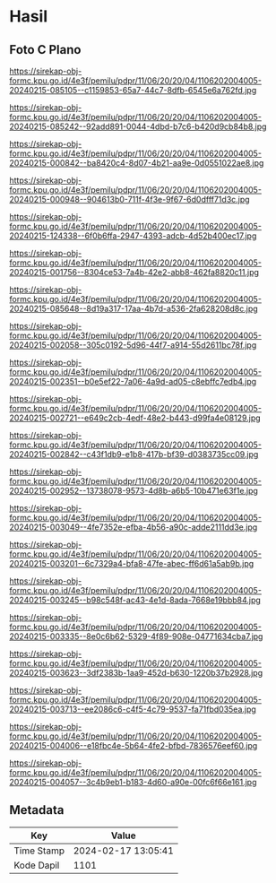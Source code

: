 # Hasil

## Foto C Plano

https://sirekap-obj-formc.kpu.go.id/4e3f/pemilu/pdpr/11/06/20/20/04/1106202004005-20240215-085105--c1159853-65a7-44c7-8dfb-6545e6a762fd.jpg

https://sirekap-obj-formc.kpu.go.id/4e3f/pemilu/pdpr/11/06/20/20/04/1106202004005-20240215-085242--92add891-0044-4dbd-b7c6-b420d9cb84b8.jpg

https://sirekap-obj-formc.kpu.go.id/4e3f/pemilu/pdpr/11/06/20/20/04/1106202004005-20240215-000842--ba8420c4-8d07-4b21-aa9e-0d0551022ae8.jpg

https://sirekap-obj-formc.kpu.go.id/4e3f/pemilu/pdpr/11/06/20/20/04/1106202004005-20240215-000948--904613b0-711f-4f3e-9f67-6d0dfff71d3c.jpg

https://sirekap-obj-formc.kpu.go.id/4e3f/pemilu/pdpr/11/06/20/20/04/1106202004005-20240215-124338--6f0b6ffa-2947-4393-adcb-4d52b400ec17.jpg

https://sirekap-obj-formc.kpu.go.id/4e3f/pemilu/pdpr/11/06/20/20/04/1106202004005-20240215-001756--8304ce53-7a4b-42e2-abb8-462fa8820c11.jpg

https://sirekap-obj-formc.kpu.go.id/4e3f/pemilu/pdpr/11/06/20/20/04/1106202004005-20240215-085648--8d19a317-17aa-4b7d-a536-2fa628208d8c.jpg

https://sirekap-obj-formc.kpu.go.id/4e3f/pemilu/pdpr/11/06/20/20/04/1106202004005-20240215-002058--305c0192-5d96-44f7-a914-55d2611bc78f.jpg

https://sirekap-obj-formc.kpu.go.id/4e3f/pemilu/pdpr/11/06/20/20/04/1106202004005-20240215-002351--b0e5ef22-7a06-4a9d-ad05-c8ebffc7edb4.jpg

https://sirekap-obj-formc.kpu.go.id/4e3f/pemilu/pdpr/11/06/20/20/04/1106202004005-20240215-002721--e649c2cb-4edf-48e2-b443-d99fa4e08129.jpg

https://sirekap-obj-formc.kpu.go.id/4e3f/pemilu/pdpr/11/06/20/20/04/1106202004005-20240215-002842--c43f1db9-e1b8-417b-bf39-d0383735cc09.jpg

https://sirekap-obj-formc.kpu.go.id/4e3f/pemilu/pdpr/11/06/20/20/04/1106202004005-20240215-002952--13738078-9573-4d8b-a6b5-10b471e63f1e.jpg

https://sirekap-obj-formc.kpu.go.id/4e3f/pemilu/pdpr/11/06/20/20/04/1106202004005-20240215-003049--4fe7352e-efba-4b56-a90c-adde2111dd3e.jpg

https://sirekap-obj-formc.kpu.go.id/4e3f/pemilu/pdpr/11/06/20/20/04/1106202004005-20240215-003201--6c7329a4-bfa8-47fe-abec-ff6d61a5ab9b.jpg

https://sirekap-obj-formc.kpu.go.id/4e3f/pemilu/pdpr/11/06/20/20/04/1106202004005-20240215-003245--b98c548f-ac43-4e1d-8ada-7668e19bbb84.jpg

https://sirekap-obj-formc.kpu.go.id/4e3f/pemilu/pdpr/11/06/20/20/04/1106202004005-20240215-003335--8e0c6b62-5329-4f89-908e-04771634cba7.jpg

https://sirekap-obj-formc.kpu.go.id/4e3f/pemilu/pdpr/11/06/20/20/04/1106202004005-20240215-003623--3df2383b-1aa9-452d-b630-1220b37b2928.jpg

https://sirekap-obj-formc.kpu.go.id/4e3f/pemilu/pdpr/11/06/20/20/04/1106202004005-20240215-003713--ee2086c6-c4f5-4c79-9537-fa71fbd035ea.jpg

https://sirekap-obj-formc.kpu.go.id/4e3f/pemilu/pdpr/11/06/20/20/04/1106202004005-20240215-004006--e18fbc4e-5b64-4fe2-bfbd-7836576eef60.jpg

https://sirekap-obj-formc.kpu.go.id/4e3f/pemilu/pdpr/11/06/20/20/04/1106202004005-20240215-004057--3c4b9eb1-b183-4d60-a90e-00fc6f66e161.jpg


## Metadata

| Key        | Value               |
| ---------- | ------------------- |
| Time Stamp | 2024-02-17 13:05:41 |
| Kode Dapil | 1101                |




